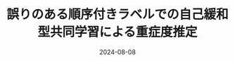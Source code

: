 ---
title: "誤りのある順序付きラベルでの自己緩和型共同学習による重症度推定"
collection: publications
category: domestic
permalink: /publication/miru2024-1
excerpt: ''
status: 'Published'
venue: 'MIRU 2024 Oral'
authors: '<strong> 竹崎 隼平</strong>，田中聖人，内田誠一'
paperurl: 
code: 
date: 2024-08-08
---